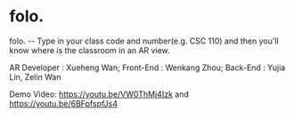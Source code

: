 # folo.

folo.  --  Type in your class code and number(e.g. CSC 110) and then you'll know where is the classroom in an AR view. 

AR Developer : Xueheng Wan; Front-End : Wenkang Zhou; Back-End : Yujia Lin, Zelin Wan

Demo Video: https://youtu.be/VW0ThMj4Izk and https://youtu.be/6BFpfspfJs4
